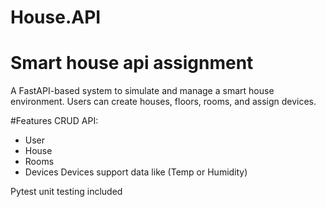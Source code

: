 # House.API

# Smart house api assignment 
A FastAPI-based system to simulate and manage a smart house environment. Users can create houses, floors, rooms, and assign devices. 

#Features 
CRUD API:
 - User
 - House
 - Rooms
 - Devices
Devices support data like (Temp or Humidity) 

Pytest unit testing included 
